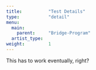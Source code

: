 ```yaml
---
title:          "Test Details"
type:           "detail"
menu:
  main:
    parent:     "Bridge-Program"
  artist_type:
weight:         1
---
```


This has to work eventually, right?
